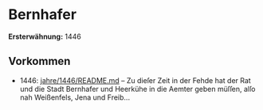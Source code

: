 # Bernhafer

**Ersterwähnung:** 1446

## Vorkommen
- 1446: [jahre/1446/README.md](../jahre/1446/README.md) – Zu dieſer Zeit in der Fehde hat der Rat und die
Stadt Bernhafer und Heerkühe in die Aemter geben
müſſen, alſo nah Weißenfels, Jena und Freib...
